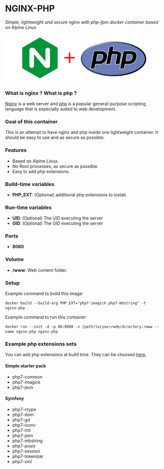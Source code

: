 NGINX-PHP
=========
*Simple, lightweight and secure nginx with php-fpm docker container based on Alpine Linux*

![nginx-php](nginxphp.png)

### What is nginx ? What is php ?
[Nginx](http://nginx.org/) is a web server and [php](http://php.net/) is a popular general-purpose scripting language that is especially suited to web development.

### Goal of this container
This is an attempt to have nginx and php inside one lightweight container. It should be easy to use and as secure as possible.

### Features
- Based on Alpine Linux.
- No Root processes, as secure as possible.
- Easy to add php extensions.

### Build-time variables
- **PHP_EXT**: (Optional) additional php extensions to install.

### Run-time variables
- **UID**: (Optional) The UID executing the server
- **GID**: (Optional) The GID executing the server

### Ports
- **8080**

### Volume
- **/www**: Web content folder.

### Setup
Example command to build this image:
```
docker build --build-arg PHP_EXT="php7-imagick php7-mbstring" -t nginx-php .
```
Example command to run this container:
```
docker run --init -d -p 80:8080 -v /path/to/your/web/directory:/www --name nginx-php nginx-php
```

### Example php extensions sets

You can add php extensions at build time. They can be choosed [here](https://pkgs.alpinelinux.org/packages?name=php7-*).

#### Simple starter pack
- php7-common
- php7-imagick
- php7-json

#### Symfony
- php7-ctype
- php7-dom
- php7-gd 
- php7-iconv 
- php7-intl 
- php7-json 
- php7-mbstring
- php7-posix
- php7-session
- php7-tokenizer
- php7-xml
